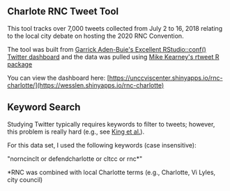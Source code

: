 ## Charlote RNC Tweet Tool

This tool tracks over 7,000 tweets collected from July 2 to 16, 2018 relating to the local city debate on hosting the 2020 RNC Convention.

The tool was built from [Garrick Aden-Buie's Excellent RStudio::conf() Twitter dashboard](https://github.com/gadenbuie/rsconf_tweets) and the data was pulled using [Mike Kearney's rtweet R package](http://rtweet.info/)

You can view the dashboard here: [https://unccviscenter.shinyapps.io/rnc-charlotte/](https://wesslen.shinyapps.io/rnc-charlotte)

## Keyword Search

Studying Twitter typically requires keywords to filter to tweets; however, this problem is really hard (e.g., see [King et al.](https://gking.harvard.edu/publications/computer-assisted-keyword-and-document-set-discovery-fromunstructured-text)).

For this data set, I used the following keywords (case insensitive):

"norncinclt or defendcharlotte or cltcc or rnc*"

*RNC was combined with local Charlotte terms (e.g., Charlotte, Vi Lyles, city council)
